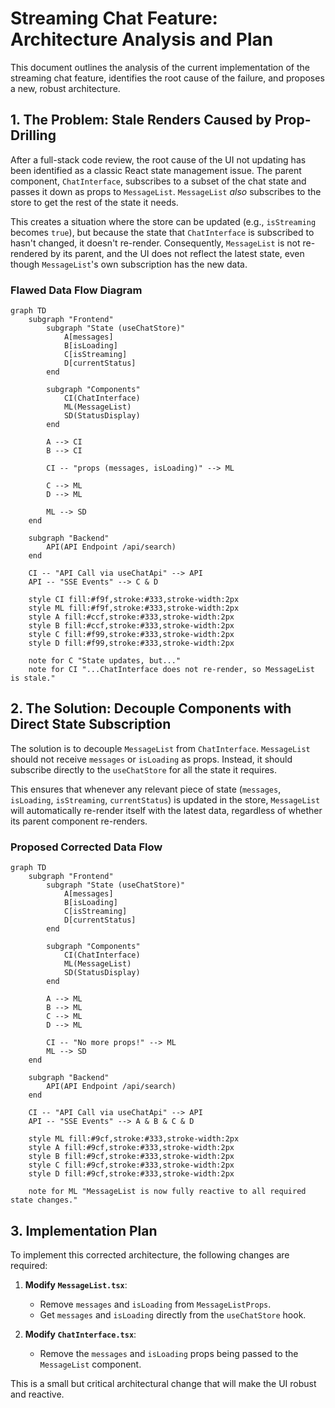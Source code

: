 # Streaming Chat Feature: Architecture Analysis and Plan

This document outlines the analysis of the current implementation of the streaming chat feature, identifies the root cause of the failure, and proposes a new, robust architecture.

## 1. The Problem: Stale Renders Caused by Prop-Drilling

After a full-stack code review, the root cause of the UI not updating has been identified as a classic React state management issue. The parent component, `ChatInterface`, subscribes to a subset of the chat state and passes it down as props to `MessageList`. `MessageList` *also* subscribes to the store to get the rest of the state it needs.

This creates a situation where the store can be updated (e.g., `isStreaming` becomes `true`), but because the state that `ChatInterface` is subscribed to hasn't changed, it doesn't re-render. Consequently, `MessageList` is not re-rendered by its parent, and the UI does not reflect the latest state, even though `MessageList`'s own subscription has the new data.

### Flawed Data Flow Diagram

```mermaid
graph TD
    subgraph "Frontend"
        subgraph "State (useChatStore)"
            A[messages]
            B[isLoading]
            C[isStreaming]
            D[currentStatus]
        end

        subgraph "Components"
            CI(ChatInterface)
            ML(MessageList)
            SD(StatusDisplay)
        end

        A --> CI
        B --> CI

        CI -- "props (messages, isLoading)" --> ML

        C --> ML
        D --> ML

        ML --> SD
    end

    subgraph "Backend"
        API(API Endpoint /api/search)
    end

    CI -- "API Call via useChatApi" --> API
    API -- "SSE Events" --> C & D

    style CI fill:#f9f,stroke:#333,stroke-width:2px
    style ML fill:#f9f,stroke:#333,stroke-width:2px
    style A fill:#ccf,stroke:#333,stroke-width:2px
    style B fill:#ccf,stroke:#333,stroke-width:2px
    style C fill:#f99,stroke:#333,stroke-width:2px
    style D fill:#f99,stroke:#333,stroke-width:2px

    note for C "State updates, but..."
    note for CI "...ChatInterface does not re-render, so MessageList is stale."
```

## 2. The Solution: Decouple Components with Direct State Subscription

The solution is to decouple `MessageList` from `ChatInterface`. `MessageList` should not receive `messages` or `isLoading` as props. Instead, it should subscribe directly to the `useChatStore` for all the state it requires.

This ensures that whenever any relevant piece of state (`messages`, `isLoading`, `isStreaming`, `currentStatus`) is updated in the store, `MessageList` will automatically re-render itself with the latest data, regardless of whether its parent component re-renders.

### Proposed Corrected Data Flow

```mermaid
graph TD
    subgraph "Frontend"
        subgraph "State (useChatStore)"
            A[messages]
            B[isLoading]
            C[isStreaming]
            D[currentStatus]
        end

        subgraph "Components"
            CI(ChatInterface)
            ML(MessageList)
            SD(StatusDisplay)
        end

        A --> ML
        B --> ML
        C --> ML
        D --> ML

        CI -- "No more props!" --> ML
        ML --> SD
    end

    subgraph "Backend"
        API(API Endpoint /api/search)
    end

    CI -- "API Call via useChatApi" --> API
    API -- "SSE Events" --> A & B & C & D

    style ML fill:#9cf,stroke:#333,stroke-width:2px
    style A fill:#9cf,stroke:#333,stroke-width:2px
    style B fill:#9cf,stroke:#333,stroke-width:2px
    style C fill:#9cf,stroke:#333,stroke-width:2px
    style D fill:#9cf,stroke:#333,stroke-width:2px

    note for ML "MessageList is now fully reactive to all required state changes."
```

## 3. Implementation Plan

To implement this corrected architecture, the following changes are required:

1.  **Modify `MessageList.tsx`**:
    *   Remove `messages` and `isLoading` from `MessageListProps`.
    *   Get `messages` and `isLoading` directly from the `useChatStore` hook.

2.  **Modify `ChatInterface.tsx`**:
    *   Remove the `messages` and `isLoading` props being passed to the `MessageList` component.

This is a small but critical architectural change that will make the UI robust and reactive.